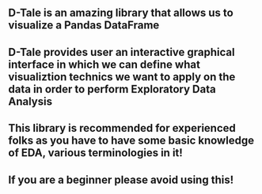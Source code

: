 ## D-Tale is an amazing library that allows us to visualize a Pandas DataFrame

## D-Tale provides user an interactive graphical interface in which we can define what visualiztion technics we want to apply on the data in order to perform Exploratory Data Analysis

## This library is recommended for experienced folks as you have to have some basic knowledge of EDA, various terminologies in it!

## If you are a beginner please avoid using this!
